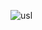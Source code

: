 ![usl](https://user-images.githubusercontent.com/19824877/74358748-9a210380-4d87-11ea-9e88-0b48218551eb.png)